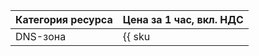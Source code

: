 | Категория ресурса | Цена за 1 час, вкл. НДС |
| --- | --- |
| DNS-зона | {{ sku|KZT|dns.zones.v1|string }} |